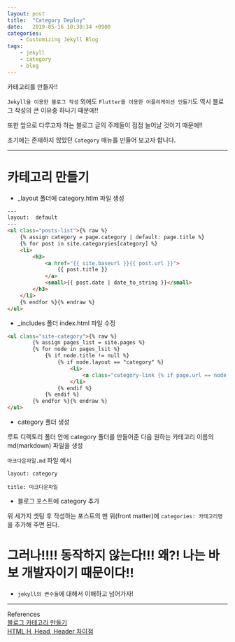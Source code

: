 ```yaml
---
layout: post
title:  "Category Deploy"
date:   2019-05-16 10:30:34 +0900
categories:
	- Customizing Jekyll Blog
tags:
    - jekyll
    - category
    - blog
---
```

카테고리를 만들자!!  

`Jekyll을 이용한 블로그 작성` 외에도 `Flutter를 이용한 어플리케이션 만들기`도 역시 블로그 작성의 큰 이유중 하나기 때문에!!  

또한 앞으로 다루고자 하는 블로그 글의 주제들이 점점 늘어날 것이기 때문에!!  

초기에는 존재하지 않았던 `Category` 매뉴를 만들어 보고자 합니다.

---

# 카테고리 만들기

*  _layout 폴더에 category.htlm 파일 생성


```html
---
layout:  default
---
<ul class="posts-list">{% raw %}
	{% assign category = page.category | default: page.title %}
	{% for post in site.categoryies[category] %}
	<li>
		<h3>
			<a href="{{ site.baseurl }}{{ post.url }}">
				{{ post.title }}
			</a>
			<small>{{ post.date | date_to_string }}</small>
		</h3>
	</li>
	{% endfor %}{% endraw %}
</ul>

```

* _includes 폴더 index.html 파일 수정

```html
<ul class="site-category">{% raw %}
		{% assign pages_list = site.pages %}
		{% for node in pages_lsit %}
			{% if node.title != null %}
				{% if node.layout == "category" %}
					<li>
						<a class="category-link {% if page.url == node.url %} active{% endif %} href="{{ site.baseurl }}{{ node.url }}">{{ node.title }}</a>
					</li>
				{% endif %}
			{% endif %}
		{% endfor %}{% endraw %}
</ul>
```

* category 폴더 생성

루트 디렉토리 폴더 안에 category 폴더를 만들어준 다음 원하는 카테고리 이름의 md(markdown) 파일을 생성

`마크다운파일.md` 파일 예시

```
layout: category

title: 마크다운파일 
```

* 블로그 포스트에 category 추가

위 세가지 셋팅 후 작성하는 포스트의 맨 위(front matter)에 `categories: 카테고리명`을 추가해 주면 된다.

# 그러나!!!! 동작하지 않는다!!! 왜?! 나는 바보 개발자이기 때문이다!!

- `jekyll의 변수들`에 대해서 이해하고 넘어가자! 

---
References  
[블로그 카테고리 만들기][블로그 카테로기 만들기]  
[HTML H, Head, Header 차이점][HTML H, Head, Header 차이점]


[블로그 카테로기 만들기]: https://devyurim.github.io/development%20environment/github%20blog/2018/08/07/blog-6.html
[HTML H, Head, Header 차이점]: https://dasima.xyz/html-heading-head-header/

